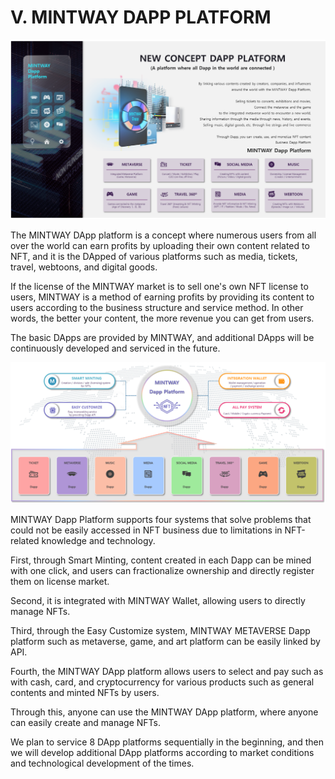 # Ⅴ. MINTWAY DAPP PLATFORM

![Figure 21. MINTWAY Dapp Platform](../../.gitbook/assets/image21.png)

The MINTWAY DApp platform is a concept where numerous users from all over the world can earn profits by uploading their own content related to NFT, and it is the DApped of various platforms such as media, tickets, travel, webtoons, and digital goods.

If the license of the MINTWAY market is to sell one's own NFT license to users, MINTWAY is a method of earning profits by providing its content to users according to the business structure and service method. In other words, the better your content, the more revenue you can get from users.

The basic DApps are provided by MINTWAY, and additional DApps will be continuously developed and serviced in the future.

![Figure 22. MINTWAY DApp Platform System](../../.gitbook/assets/image22.png)

MINTWAY Dapp Platform supports four systems that solve problems that could not be easily accessed in NFT business due to limitations in NFT-related knowledge and technology.

First, through Smart Minting, content created in each Dapp can be mined with one click, and users can fractionalize ownership and directly register them on license market.

Second, it is integrated with MINTWAY Wallet, allowing users to directly manage NFTs.

Third, through the Easy Customize system, MINTWAY METAVERSE Dapp platform such as metaverse, game, and art platform can be easily linked by API.

Fourth, the MINTWAY DApp platform allows users to select and pay such as with cash, card, and cryptocurrency for various products such as general contents and minted NFTs by users.

Through this, anyone can use the MINTWAY DApp platform, where anyone can easily create and manage NFTs.

We plan to service 8 DApp platforms sequentially in the beginning, and then we will develop additional DApp platforms according to market conditions and technological development of the times.

